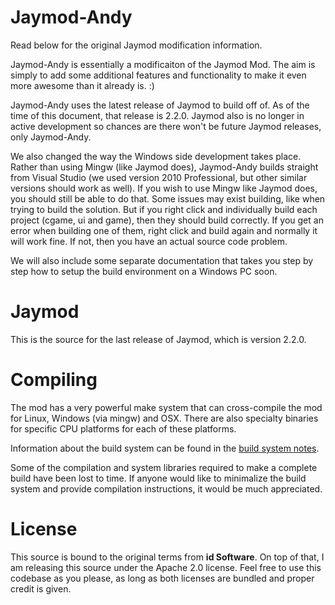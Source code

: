 # Jaymod-Andy

Read below for the original Jaymod modification information.  

Jaymod-Andy is essentially a modificaiton of the Jaymod Mod.  The aim is simply to add some additional features and functionality to make it even more awesome than it already is. :)

Jaymod-Andy uses the latest release of Jaymod to build off of.  As of the time of this document, that release is 2.2.0.  Jaymod also is no longer in active development so chances are there won't be future Jaymod releases, only Jaymod-Andy.

We also changed the way the Windows side development takes place.  Rather than using Mingw (like Jaymod does), Jaymod-Andy builds straight from Visual Studio (we used version 2010 Professional, but other similar versions should work as well).  If you wish to use Mingw like Jaymod does, you should still be able to do that.  Some issues may exist building, like when trying to build the solution.  But if you right click and individually build each project (cgame, ui and game), then they should build correctly.  If you get an error when building one of them, right click and build again and normally it will work fine.  If not, then you have an actual source code problem.

We will also include some separate documentation that takes you step by step how to setup the build environment on a Windows PC soon.

# Jaymod

This is the source for the last release of Jaymod, which is version 2.2.0.

# Compiling

The mod has a very powerful make system that can cross-compile the mod for Linux, Windows (via mingw) and OSX. There are also specialty binaries for specific CPU
platforms for each of these platforms.

Information about the build system can be found in the [build system notes](https://raw.githubusercontent.com/budjb/jaymod/master/notes/BuildSystem.txt).

Some of the compilation and system libraries required to make a complete build have been lost to time. If anyone would like to minimalize the build system and provide
compilation instructions, it would be much appreciated.

# License

This source is bound to the original terms from **id Software**. On top of that, I am releasing this source under the Apache 2.0 license. Feel free to use this codebase
as you please, as long as both licenses are bundled and proper credit is given.

